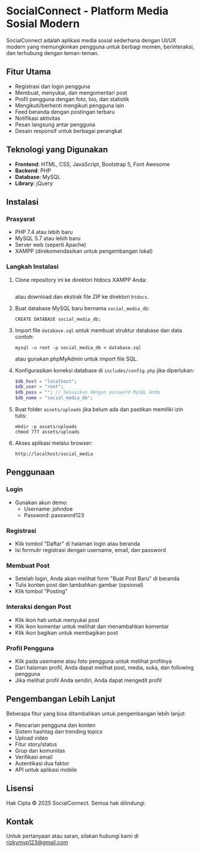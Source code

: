 # SocialConnect - Platform Media Sosial Modern

SocialConnect adalah aplikasi media sosial sederhana dengan UI/UX modern yang memungkinkan pengguna untuk berbagi momen, berinteraksi, dan terhubung dengan teman-teman.

## Fitur Utama

- Registrasi dan login pengguna
- Membuat, menyukai, dan mengomentari post
- Profil pengguna dengan foto, bio, dan statistik
- Mengikuti/berhenti mengikuti pengguna lain
- Feed beranda dengan postingan terbaru
- Notifikasi aktivitas
- Pesan langsung antar pengguna
- Desain responsif untuk berbagai perangkat

## Teknologi yang Digunakan

- **Frontend**: HTML, CSS, JavaScript, Bootstrap 5, Font Awesome
- **Backend**: PHP
- **Database**: MySQL
- **Library**: jQuery

## Instalasi

### Prasyarat
- PHP 7.4 atau lebih baru
- MySQL 5.7 atau lebih baru
- Server web (seperti Apache)
- XAMPP (direkomendasikan untuk pengembangan lokal)

### Langkah Instalasi

1. Clone repository ini ke direktori htdocs XAMPP Anda:
   ```
   ```
   atau download dan ekstrak file ZIP ke direktori `htdocs`.

2. Buat database MySQL baru bernama `social_media_db`:
   ```
   CREATE DATABASE social_media_db;
   ```

3. Import file `database.sql` untuk membuat struktur database dan data contoh:
   ```
   mysql -u root -p social_media_db < database.sql
   ```
   atau gunakan phpMyAdmin untuk import file SQL.

4. Konfigurasikan koneksi database di `includes/config.php` jika diperlukan:
   ```php
   $db_host = "localhost";
   $db_user = "root";
   $db_pass = ""; // Sesuaikan dengan password MySQL Anda
   $db_name = "social_media_db";
   ```

5. Buat folder `assets/uploads` jika belum ada dan pastikan memiliki izin tulis:
   ```
   mkdir -p assets/uploads
   chmod 777 assets/uploads
   ```

6. Akses aplikasi melalui browser:
   ```
   http://localhost/social_media
   ```

## Penggunaan

### Login
- Gunakan akun demo:
  - Username: johndoe
  - Password: password123

### Registrasi
- Klik tombol "Daftar" di halaman login atau beranda
- Isi formulir registrasi dengan username, email, dan password

### Membuat Post
- Setelah login, Anda akan melihat form "Buat Post Baru" di beranda
- Tulis konten post dan tambahkan gambar (opsional)
- Klik tombol "Posting"

### Interaksi dengan Post
- Klik ikon hati untuk menyukai post
- Klik ikon komentar untuk melihat dan menambahkan komentar
- Klik ikon bagikan untuk membagikan post

### Profil Pengguna
- Klik pada username atau foto pengguna untuk melihat profilnya
- Dari halaman profil, Anda dapat melihat post, media, suka, dan following pengguna
- Jika melihat profil Anda sendiri, Anda dapat mengedit profil

## Pengembangan Lebih Lanjut

Beberapa fitur yang bisa ditambahkan untuk pengembangan lebih lanjut:

- Pencarian pengguna dan konten
- Sistem hashtag dan trending topics
- Upload video
- Fitur story/status
- Grup dan komunitas
- Verifikasi email
- Autentikasi dua faktor
- API untuk aplikasi mobile

## Lisensi

Hak Cipta © 2025 SocialConnect. Semua hak dilindungi.

## Kontak

Untuk pertanyaan atau saran, silakan hubungi kami di rizkymvp123@gmail.com